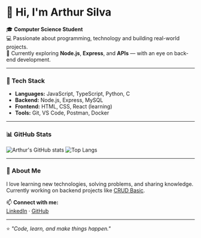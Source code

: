 # 👋 Hi, I'm Arthur Silva

🎓 **Computer Science Student**  
💻 Passionate about programming, technology and building real-world projects.  
🚀 Currently exploring **Node.js**, **Express**, and **APIs** — with an eye on back-end development.

---

### 🧠 Tech Stack
- **Languages:** JavaScript, TypeScript, Python, C  
- **Backend:** Node.js, Express, MySQL  
- **Frontend:** HTML, CSS, React (learning)  
- **Tools:** Git, VS Code, Postman, Docker  

---

### 📊 GitHub Stats

![Arthur's GitHub stats](https://github-readme-stats.vercel.app/api?username=art1-code&show_icons=true&theme=tokyonight)
![Top Langs](https://github-readme-stats.vercel.app/api/top-langs/?username=art1-code&layout=compact&theme=tokyonight)

---

### 🌱 About Me
I love learning new technologies, solving problems, and sharing knowledge.  
Currently working on backend projects like [CRUD Basic](https://github.com/art1-code/crud-basic).

📫 **Connect with me:**  
[LinkedIn](https://www.linkedin.com) · [GitHub](https://github.com/art1-code)

---

⭐️ *"Code, learn, and make things happen."*
